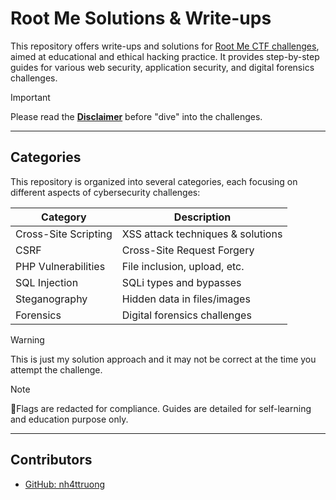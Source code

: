 # Root Me Solutions & Write-ups

This repository offers write-ups and solutions for [Root Me CTF challenges](https://nh4ttruong.github.io/emtoor), aimed at educational and ethical hacking practice. It provides step-by-step guides for various web security, application security, and digital forensics challenges.

> [!IMPORTANT]
> Please read the [**Disclaimer**](https://nh4ttruong.github.io/emtoor/disclaimer.html) before "dive" into the challenges.

---

## Categories
This repository is organized into several categories, each focusing on different aspects of cybersecurity challenges:

| Category              | Description                       |
| --------------------- | --------------------------------- |
| Cross-Site Scripting  | XSS attack techniques & solutions |
| CSRF                  | Cross-Site Request Forgery        |
| PHP Vulnerabilities   | File inclusion, upload, etc.      |
| SQL Injection         | SQLi types and bypasses           |
| Steganography         | Hidden data in files/images       |
| Forensics             | Digital forensics challenges      |

> [!WARNING]
> This is just my solution approach and it may not be correct at the time you attempt the challenge.

> [!NOTE]
> 🚩Flags are redacted for compliance. Guides are detailed for self-learning and education purpose only.

---

## Contributors

- [GitHub: nh4ttruong](https://github.com/nh4ttruong)
